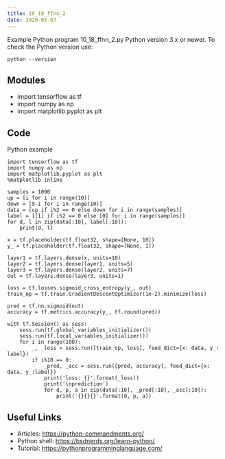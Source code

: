 ```yaml
---
title: 10_18_ffnn_2
date: 2020-05-07
---
```

Example Python program 10_18_ffnn_2.py
Python version 3.x or newer.
To check the Python version use:

    python --version

## Modules

* import tensorflow as tf
* import numpy as np
* import matplotlib.pyplot as plt

## Code

Python example

    import tensorflow as tf
    import numpy as np
    import matplotlib.pyplot as plt
    %matplotlib inline
    
    samples = 1000
    up = [i for i in range(10)]
    down = [9-i for i in range(10)]
    data = [up if i%2 == 0 else down for i in range(samples)]
    label = [[1] if i%2 == 0 else [0] for i in range(samples)]
    for d, l in zip(data[:10], label[:10]):
        print(d, l)
    
    x = tf.placeholder(tf.float32, shape=[None, 10])
    y_ = tf.placeholder(tf.float32, shape=[None, 1])
    
    layer1 = tf.layers.dense(x, units=10)
    layer2 = tf.layers.dense(layer1, units=5)
    layer3 = tf.layers.dense(layer2, units=7)
    out = tf.layers.dense(layer3, units=1)
    
    loss = tf.losses.sigmoid_cross_entropy(y_, out)
    train_op = tf.train.GradientDescentOptimizer(1e-2).minimize(loss)
    
    pred = tf.nn.sigmoid(out)
    accuracy = tf.metrics.accuracy(y_, tf.round(pred))
    
    with tf.Session() as sess:
        sess.run(tf.global_variables_initializer())
        sess.run(tf.local_variables_initializer())
        for i in range(100):
            _, _loss = sess.run([train_op, loss], feed_dict={x: data, y_: label})
            if i%10 == 0:
                _pred, _acc = sess.run([pred, accuracy], feed_dict={x: data, y_:label})
                print('loss: {}'.format(_loss))
                print('\nprediction')
                for d, p, a in zip(data[:10], _pred[:10], _acc[:10]):
                    print('{}{}{}'.format(d, p, a))
        

## Useful Links

- Articles: https://python-commandments.org/
- Python shell: https://bsdnerds.org/learn-python/
- Tutorial: https://pythonprogramminglanguage.com/
